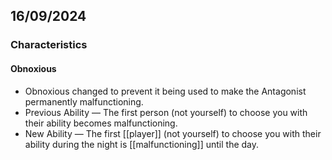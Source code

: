 ## 16/09/2024
### Characteristics
#### Obnoxious
- Obnoxious changed to prevent it being used to make the Antagonist permanently malfunctioning.
- Previous Ability — The first person (not yourself) to choose you with their ability becomes malfunctioning.
- New Ability — The first [[player]] (not yourself) to choose you with their ability during the night is [[malfunctioning]] until the day.